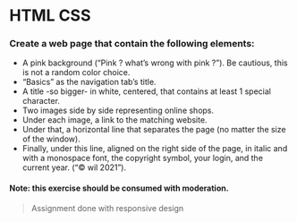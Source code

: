 # HTML CSS

### Create a web page that contain the following elements:

- A pink background (“Pink ? what’s wrong with pink ?”). Be cautious, this is not a random color choice.
- “Basics” as the navigation tab’s title.
- A title -so bigger- in white, centered, that contains at least 1 special character.
- Two images side by side representing online shops.
- Under each image, a link to the matching website.
- Under that, a horizontal line that separates the page (no matter the size of the window).
- Finally, under this line, aligned on the right side of the page, in italic and with a monospace font, the copyright symbol, your login, and the current year. (“© wil 2021”).

#### Note: this exercise should be consumed with moderation.

> Assignment done with responsive design
